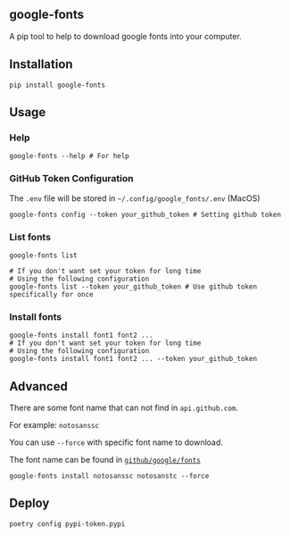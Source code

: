 ## google-fonts

A pip tool to help to download google fonts into your computer.

## Installation

```shell
pip install google-fonts
```

## Usage

### Help

```shell
google-fonts --help # For help
```

### GitHub Token Configuration

The `.env` file will be stored in `~/.config/google_fonts/.env` (MacOS)

```shell
google-fonts config --token your_github_token # Setting github token
```

### List fonts

```shell
google-fonts list

# If you don't want set your token for long time
# Using the following configuration
google-fonts list --token your_github_token # Use github token specifically for once
```

### Install fonts

```shell
google-fonts install font1 font2 ...
# If you don't want set your token for long time
# Using the following configuration
google-fonts install font1 font2 ... --token your_github_token
```

## Advanced

There are some font name that can not find in `api.github.com`.

For example: `notosanssc`

You can use `--force` with specific font name to download.

The font name can be found in [`github/google/fonts`](https://github.com/google/fonts/tree/main/ofl)

```shell
google-fonts install notosanssc notosanstc --force
```

## Deploy

```shell
poetry config pypi-token.pypi
```